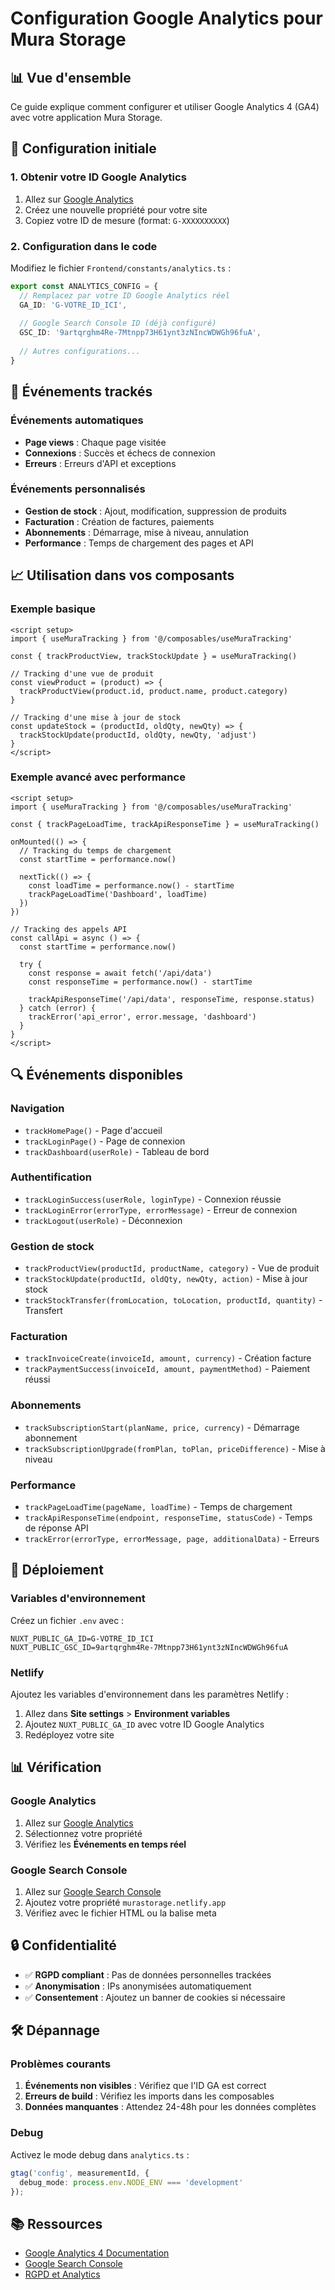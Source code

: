 # Configuration Google Analytics pour Mura Storage

## 📊 Vue d'ensemble

Ce guide explique comment configurer et utiliser Google Analytics 4 (GA4) avec votre application Mura Storage.

## 🔧 Configuration initiale

### 1. Obtenir votre ID Google Analytics

1. Allez sur [Google Analytics](https://analytics.google.com/)
2. Créez une nouvelle propriété pour votre site
3. Copiez votre ID de mesure (format: `G-XXXXXXXXXX`)

### 2. Configuration dans le code

Modifiez le fichier `Frontend/constants/analytics.ts` :

```typescript
export const ANALYTICS_CONFIG = {
  // Remplacez par votre ID Google Analytics réel
  GA_ID: 'G-VOTRE_ID_ICI',
  
  // Google Search Console ID (déjà configuré)
  GSC_ID: '9artqrghm4Re-7Mtnpp73H61ynt3zNIncWDWGh96fuA',
  
  // Autres configurations...
}
```

## 🎯 Événements trackés

### Événements automatiques

- **Page views** : Chaque page visitée
- **Connexions** : Succès et échecs de connexion
- **Erreurs** : Erreurs d'API et exceptions

### Événements personnalisés

- **Gestion de stock** : Ajout, modification, suppression de produits
- **Facturation** : Création de factures, paiements
- **Abonnements** : Démarrage, mise à niveau, annulation
- **Performance** : Temps de chargement des pages et API

## 📈 Utilisation dans vos composants

### Exemple basique

```vue
<script setup>
import { useMuraTracking } from '@/composables/useMuraTracking'

const { trackProductView, trackStockUpdate } = useMuraTracking()

// Tracking d'une vue de produit
const viewProduct = (product) => {
  trackProductView(product.id, product.name, product.category)
}

// Tracking d'une mise à jour de stock
const updateStock = (productId, oldQty, newQty) => {
  trackStockUpdate(productId, oldQty, newQty, 'adjust')
}
</script>
```

### Exemple avancé avec performance

```vue
<script setup>
import { useMuraTracking } from '@/composables/useMuraTracking'

const { trackPageLoadTime, trackApiResponseTime } = useMuraTracking()

onMounted(() => {
  // Tracking du temps de chargement
  const startTime = performance.now()
  
  nextTick(() => {
    const loadTime = performance.now() - startTime
    trackPageLoadTime('Dashboard', loadTime)
  })
})

// Tracking des appels API
const callApi = async () => {
  const startTime = performance.now()
  
  try {
    const response = await fetch('/api/data')
    const responseTime = performance.now() - startTime
    
    trackApiResponseTime('/api/data', responseTime, response.status)
  } catch (error) {
    trackError('api_error', error.message, 'dashboard')
  }
}
</script>
```

## 🔍 Événements disponibles

### Navigation
- `trackHomePage()` - Page d'accueil
- `trackLoginPage()` - Page de connexion
- `trackDashboard(userRole)` - Tableau de bord

### Authentification
- `trackLoginSuccess(userRole, loginType)` - Connexion réussie
- `trackLoginError(errorType, errorMessage)` - Erreur de connexion
- `trackLogout(userRole)` - Déconnexion

### Gestion de stock
- `trackProductView(productId, productName, category)` - Vue de produit
- `trackStockUpdate(productId, oldQty, newQty, action)` - Mise à jour stock
- `trackStockTransfer(fromLocation, toLocation, productId, quantity)` - Transfert

### Facturation
- `trackInvoiceCreate(invoiceId, amount, currency)` - Création facture
- `trackPaymentSuccess(invoiceId, amount, paymentMethod)` - Paiement réussi

### Abonnements
- `trackSubscriptionStart(planName, price, currency)` - Démarrage abonnement
- `trackSubscriptionUpgrade(fromPlan, toPlan, priceDifference)` - Mise à niveau

### Performance
- `trackPageLoadTime(pageName, loadTime)` - Temps de chargement
- `trackApiResponseTime(endpoint, responseTime, statusCode)` - Temps de réponse API
- `trackError(errorType, errorMessage, page, additionalData)` - Erreurs

## 🚀 Déploiement

### Variables d'environnement

Créez un fichier `.env` avec :

```env
NUXT_PUBLIC_GA_ID=G-VOTRE_ID_ICI
NUXT_PUBLIC_GSC_ID=9artqrghm4Re-7Mtnpp73H61ynt3zNIncWDWGh96fuA
```

### Netlify

Ajoutez les variables d'environnement dans les paramètres Netlify :

1. Allez dans **Site settings** > **Environment variables**
2. Ajoutez `NUXT_PUBLIC_GA_ID` avec votre ID Google Analytics
3. Redéployez votre site

## 📊 Vérification

### Google Analytics

1. Allez sur [Google Analytics](https://analytics.google.com/)
2. Sélectionnez votre propriété
3. Vérifiez les **Événements en temps réel**

### Google Search Console

1. Allez sur [Google Search Console](https://search.google.com/search-console/)
2. Ajoutez votre propriété `murastorage.netlify.app`
3. Vérifiez avec le fichier HTML ou la balise meta

## 🔒 Confidentialité

- ✅ **RGPD compliant** : Pas de données personnelles trackées
- ✅ **Anonymisation** : IPs anonymisées automatiquement
- ✅ **Consentement** : Ajoutez un banner de cookies si nécessaire

## 🛠️ Dépannage

### Problèmes courants

1. **Événements non visibles** : Vérifiez que l'ID GA est correct
2. **Erreurs de build** : Vérifiez les imports dans les composables
3. **Données manquantes** : Attendez 24-48h pour les données complètes

### Debug

Activez le mode debug dans `analytics.ts` :

```typescript
gtag('config', measurementId, {
  debug_mode: process.env.NODE_ENV === 'development'
});
```

## 📚 Ressources

- [Google Analytics 4 Documentation](https://developers.google.com/analytics/devguides/collection/ga4)
- [Google Search Console](https://search.google.com/search-console/)
- [RGPD et Analytics](https://support.google.com/analytics/answer/9019185)



